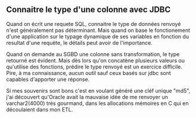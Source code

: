 ## Connaitre le type d'une colonne avec JDBC

Quand on écrit une requete SQL, connaitre le type de données renvoyé n'est généralement pas déterminant. Mais quand on base le fonctionement d'une application sur le typage dynamique de ses variables en fonction du resultat d'une requète, le détails peut avoir de l'importance.

Quand on demande au SGBD une colonne sans transformation, le type retourné est évident. Mais dès lors qu'on concatène plusieurs valeurs ou qu'utilise des fonctions, prédire le type renvoyé est un exercice difficile. Pire, à ma connaissance, aucun outil sauf ceux basés sur jdbc sont capables d'apporter une réponse.

Si mes souvenirs sont bons c'est en voulant généré une cléf unique "md5", j'ai découvert qu'Oracle avait la mauvaise idée de me renvoyer un varchar2(4000) très gourmand, dans les allocations mémoires en C qui en découlaient dans mon ETL.
